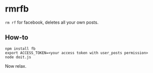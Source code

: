 # rmrfb

`rm rf` for facebook, deletes all your own posts.

## How-to

```
npm install fb
export ACCESS_TOKEN=<your access token with user_posts permission>
node doit.js
```

Now relax.
